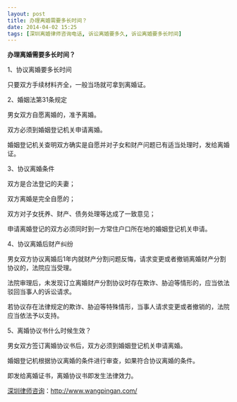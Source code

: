 ```yaml
---
layout: post
title: 办理离婚需要多长时间？
date: 2014-04-02 15:25
tags: [深圳离婚律师咨询电话, 诉讼离婚要多久, 诉讼离婚要多长时间]
---
```

<strong>办理离婚需要多长时间？</strong>

1、协议离婚要多长时间

只要双方手续材料齐全，一般当场就可拿到离婚证。

2、婚姻法第31条规定

男女双方自愿离婚的，准予离婚。

双方必须到婚姻登记机关申请离婚。

婚姻登记机关查明双方确实是自愿并对子女和财产问题已有适当处理时，发给离婚证。

3、协议离婚条件

双方是合法登记的夫妻；

双方离婚是完全自愿的；

双方对子女抚养、财产、债务处理等达成了一致意见；

申请离婚登记的双方必须同时到一方常住户口所在地的婚姻登记机关申请。

4、协议离婚后财产纠纷

男女双方协议离婚后1年内就财产分割问题反悔，请求变更或者撤销离婚财产分割协议的，法院应当受理。

法院审理后，未发现订立离婚财产分割协议时存在欺诈、胁迫等情形的，应当依法驳回当事人的诉讼请求。

若协议存在法律规定的欺诈、胁迫等特殊情形，当事人请求变更或者撤销的，法院应当依法予以支持。

5、离婚协议书什么时候生效？

男女双方签订离婚协议书后，双方必须到婚姻登记机关申请离婚。

婚姻登记机根据协议离婚的条件进行审查，如果符合协议离婚的条件。

即发给离婚证书，离婚协议书即发生法律效力。

<a href="http://www.wangpingan.com/">深圳律师咨询</a>：<a href="http://www.wangpingan.com/">http://www.wangpingan.com/</a>

